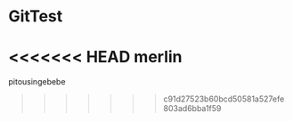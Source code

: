 # GitTest
<<<<<<< HEAD
merlin
=======

pitousingebebe
>>>>>>> c91d27523b60bcd50581a527efe803ad6bba1f59

